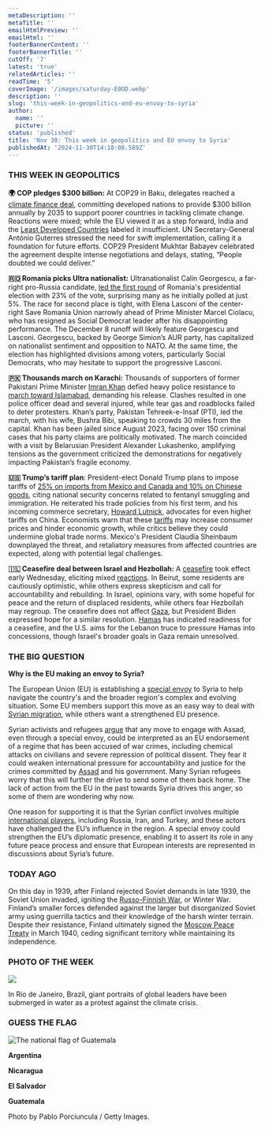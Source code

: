 ```yaml
---
metaDescription: ''
metaTitle: ''
emailHtmlPreview: ''
emailHtml: ''
footerBannerContent: ''
footerBannerTitle: ''
cutOff: '7'
latest: 'true'
relatedArticles: ''
readTime: '5'
coverImage: '/images/saturday-E0OD.webp'
description: ''
slug: 'this-week-in-geopolitics-and-eu-envoy-to-syria'
author:
  name: ''
  picture: ''
status: 'published'
title: 'Nov 30: This week in geopolitics and EU envoy to Syria'
publishedAt: '2024-11-30T14:18:08.589Z'
---
```


### THIS WEEK IN GEOPOLITICS

**🌍 COP pledges $300 billion:** At COP29 in Baku, delegates reached a [climate finance deal](https://www.dw.com/en/cop29-world-agrees-to-300bn-deal-for-developing-countries/a-70865529), committing developed nations to provide $300 billion annually by 2035 to support poorer countries in tackling climate change. Reactions were mixed; while the EU viewed it as a step forward, India and the [Least Developed Countries](https://www.un.org/development/desa/dpad/least-developed-country-category.html) labeled it insufficient. UN Secretary-General António Guterres stressed the need for swift implementation, calling it a foundation for future efforts. COP29 President Mukhtar Babayev celebrated the agreement despite intense negotiations and delays, stating, “People doubted we could deliver.”

**🇷🇴 Romania picks Ultra nationalist:** Ultranationalist Calin Georgescu, a far-right pro-Russia candidate, [led the first round](https://www.bbc.com/news/articles/c9dlw5pq967o) of Romania's presidential election with 23% of the vote, surprising many as he initially polled at just 5%. The race for second place is tight, with Elena Lasconi of the center-right Save Romania Union narrowly ahead of Prime Minister Marcel Ciolacu, who has resigned as Social Democrat leader after his disappointing performance. The December 8 runoff will likely feature Georgescu and Lasconi. Georgescu, backed by George Simion’s AUR party, has capitalized on nationalist sentiment and opposition to NATO. At the same time, the election has highlighted divisions among voters, particularly Social Democrats, who may hesitate to support the progressive Lasconi.

**🇵🇰 Thousands march on Karachi:** Thousands of supporters of former Pakistani Prime Minister [Imran Khan](https://www.bbc.com/news/world-asia-india-19844270) defied heavy police resistance to [march toward Islamabad](https://apnews.com/article/pakistan-lockdown-imran-khan-rally-clashes-belarus-ec6cb96753c83be24b20cd32588ead71), demanding his release. Clashes resulted in one police officer dead and several injured, while tear gas and roadblocks failed to deter protesters. Khan’s party, Pakistan Tehreek-e-Insaf (PTI), led the march, with his wife, Bushra Bibi, speaking to crowds 30 miles from the capital. Khan has been jailed since August 2023, facing over 150 criminal cases that his party claims are politically motivated. The march coincided with a visit by Belarusian President Alexander Lukashenko, amplifying tensions as the government criticized the demonstrations for negatively impacting Pakistan’s fragile economy.

**🇺🇸 Trump’s tariff plan**: President-elect Donald Trump plans to impose tariffs of [25% on imports from Mexico and Canada and 10% on Chinese goods](https://www.france24.com/en/americas/20241126-trump-tariffs-mexico-canada-china), citing national security concerns related to fentanyl smuggling and immigration. He reiterated his trade policies from his first term, and his incoming commerce secretary, [Howard Lutnick](https://edition.cnn.com/2024/11/19/politics/howard-lutnick-commerce-secretary/index.html), advocates for even higher tariffs on China. Economists warn that these [tariffs](https://www.theguardian.com/us-news/2024/nov/27/trump-tariffs-explained) may increase consumer prices and hinder economic growth, while critics believe they could undermine global trade norms. Mexico's President Claudia Sheinbaum downplayed the threat, and retaliatory measures from affected countries are expected, along with potential legal challenges.

**🇮🇱 Ceasefire deal between Israel and Hezbollah:** A [ceasefire](https://www.bbc.com/news/articles/cx2d3gj9ewxo) took effect early Wednesday, eliciting mixed [reactions](https://www.bbc.com/news/videos/c2k0ezg2p3go). In Beirut, some residents are cautiously optimistic, while others express skepticism and call for accountability and rebuilding. In Israel, opinions vary, with some hopeful for peace and the return of displaced residents, while others fear Hezbollah may regroup. The ceasefire does not affect [Gaza](https://www.bbc.com/news/articles/c0j8063plvdo), but President Biden expressed hope for a similar resolution. [Hamas](https://www.timesofisrael.com/liveblog_entry/hamas-says-group-ready-for-gaza-ceasefire-after-hezbollah-appears-to-lay-down-arms/) has indicated readiness for a ceasefire, and the U.S. aims for the Lebanon truce to pressure Hamas into concessions, though Israel's broader goals in Gaza remain unresolved.

### THE BIG QUESTION

**Why is the EU making an envoy to Syria?**

The European Union (EU) is establishing a [special envoy](https://www.thenationalnews.com/news/europe/2024/10/28/eu-commission-to-appoint-special-envoy-to-syria-amid-push-for-refugee-returns/) to Syria to help navigate the country's and the broader region's complex and evolving situation. Some EU members support this move as an easy way to deal with [Syrian migration](https://english.aawsat.com/arab-world/5075913-eu-preparing-appoint-envoy-syria-address-migration-crisis), while others want a strengthened EU presence.

Syrian activists and refugees [argue](https://www.dw.com/en/eu-syria-foreign-policy-special-envoy-bashar-assad-government-v2/a-70890825) that any move to engage with Assad, even through a special envoy, could be interpreted as an EU endorsement of a regime that has been accused of war crimes, including chemical attacks on civilians and severe repression of political dissent. They fear it could weaken international pressure for accountability and justice for the crimes committed by [Assad](https://www.britannica.com/biography/Bashar-al-Assad) and his government. Many Syrian refugees worry that this will further the drive to send some of them back home. The lack of action from the EU in the past towards Syria drives this anger, so some of them are wondering why now.

One reason for supporting it is that the Syrian conflict involves multiple [international players](https://www.theguardian.com/world/2018/apr/14/syria-conflict-assad-putin-russia-iran-israel), including Russia, Iran, and Turkey, and these actors have challenged the EU’s influence in the region. A special envoy could strengthen the EU’s diplomatic presence, enabling it to assert its role in any future peace process and ensure that European interests are represented in discussions about Syria’s future.

### TODAY AGO

On this day in 1939, after Finland rejected Soviet demands in late 1939, the Soviet Union invaded, igniting the [Russo-Finnish War](https://www.britannica.com/event/Russo-Finnish-War), or Winter War. Finland’s smaller forces defended against the larger but disorganized Soviet army using guerrilla tactics and their knowledge of the harsh winter terrain. Despite their resistance, Finland ultimately signed the [Moscow Peace Treaty](https://www.prlib.ru/en/history/619090) in March 1940, ceding significant territory while maintaining its independence.

### PHOTO OF THE WEEK

![](/images/giant-portraits-of-global-leaders-are-submerged-in-water-to-protest-the-climate-crisis--in-rio-de-janeiro--brazil-E1MD.webp)

In Rio de Janeiro, Brazil, giant portraits of global leaders have been submerged in water as a protest against the climate crisis.

### GUESS THE FLAG

![The national flag of Guatemala](/images/quatemala-flag-M2OD.webp)

**Argentina**

**Nicaragua**

**El Salvador**

**Guatemala**

Photo by Pablo Porciuncula / Getty Images.